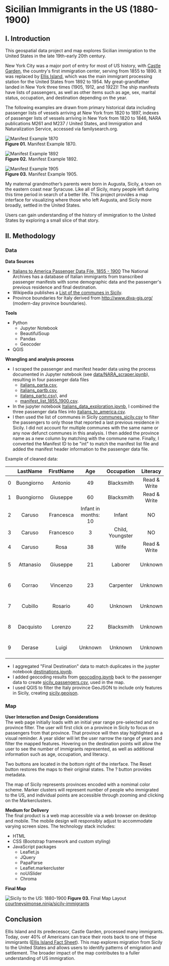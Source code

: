# Sicilian Immigrants in the US (1880-1900)

## I. Introduction

This geospatial data project and map explores Sicilian immigration to the United States in the late 19th-early 20th century.

New York City was a major port of entry for most of US history, with [Castle Garden](https://www.nps.gov/cacl/index.htm), the country's first immigration center, serving from 1855 to 1890. It was replaced by [Ellis Island](https://www.nps.gov/elis/index.htm), which was the main immigrant processing station for the United States from 1892 to 1954. My great-grandfather landed in New York three times (1905, 1912, and 1922)! The ship manifests have lists of passengers, as well as other items such as age, sex, marital status, occupation, and destination depending on the year.

The following examples are drawn from primary historical data including passenger lists of vessels arriving at New York from 1820 to 1897, indexes of passenger lists of vessels arriving in New York from 1820 to 1846, NARA publications M261 and M237 / United States, and Immigration and Naturalization Service, accessed via familysearch.org.  

![Manifest Example 1870](images/ManifestExample1870.jpg "1870")  
**Figure 01.** Manifest Example 1870.  

![Manifest Example 1892](images/ManifestExample1892.jpg "1892")  
**Figure 02.** Manifest Example 1892.   

![Manifest Example 1905](images/ManifestExample1905.jpg "1905")  
**Figure 03.** Manifest Example 1905.  

My maternal grandmother’s parents were born in Augusta, Sicily, a town on the eastern coast near Syracuse. Like all of Sicily, many people left during this time period in search of a better life. This project provides a map interface for visualizing where those who left Augusta, and Sicily more broadly, settled in the United States.  

Users can gain understanding of the history of immigration to the United States by exploring a small slice of that story.

## II. Methodology

### Data

**Data Sources**

- [Italians to America Passenger Data File, 1855 - 1900](https://aad.archives.gov/aad/series-description.jsp?s=4433&cat=GP44&bc=,sl&col=1002) The National Archives has a database of Italian immigrants from transcribed passenger manifests with some demographic data and the passenger's previous residence and final destination.
- Wikipedia publishes a [List of the communes in Sicily](https://en.wikipedia.org/wiki/List_of_communes_of_Sicily).
- Province boundaries for Italy derived from http://www.diva-gis.org/ (modern-day province boundaries).

**Tools**  
+ Python
  + Jupyter Notebook
  + BeautifulSoup
  + Pandas
  + Geocoder
+ QGIS

**Wrangling and analysis process**
+ I scraped the passenger and manifest header data using the process documented in Jupyter notebook (see [data/NARA_scraper.ipynb](project-files/NARA_scraper.ipynb)), resulting in four passenger data files
  + [italians_parta.csv](project-files/italians_parta.csv),
  + [italians_partb.csv](project-files/italians_partb.csv),
  + [italans_partc.csv](project-files/italians_partc.csv)), and
  + [manifest_list_1855_1900.csv](project-files/manifest_list_1855_1900.csv).  
+ In the jupyter notebook [Italians_data_exploration.ipynb](project-files/Italians_data_exploration.ipynb), I combined the three passenger data files into [italians_to_america.csv](data/italians_to_america.csv).
+ I then used the list of communes in Sicily [communes_sicily.csv](data/communes_sicily.csv) to filter the passengers to only those that reported a last previous residence in Sicily. I did not account for multiple communes with the same name or any now defunct communes in this analysis. I then added the province name as a new column by matching with the commune name. Finally, I converted the Manifest ID to be "int" to match the manifest list file and added the manifest header information to the passenger data file.

Example of cleaned data:

|       | **LastName** | **FirstName** |       **Age**        |  **Occupation**  | **Literacy** | **CountryofOrigin** | **CityTownofLastResidence** | **DestinationCityTown** |           **TransitTravelCompartment**            | **ManifestID** | **Province** | **ShipName** |     **Port**     | **Arrival** |
| :---: | :----------: | :-----------: | :------------------: | :--------------: | :----------: | :-----------------: | :-------------------------: | :---------------------: | :-----------------------------------------------: | :------------: | :----------: | :----------: | :--------------: | :---------: |
|   0   |  Buongiorno  |    Antonio    |          49          |    Blacksmith    | Read & Write |        Italy        |           Sciacca           |        New York         | Return trip to USA - non US Citizen [Transit];... |     82236      |  Agrigento   |     EMS      |      Naples      | 12/29/1892  |
|   1   |  Buongiorno  |   Giuseppe    |          60          |    Blacksmith    | Read & Write |        Italy        |           Sciacca           |        New York         | Return trip to USA - non US Citizen [Transit];... |     82236      |  Agrigento   |     EMS      |      Naples      | 12/29/1892  |
|   2   |    Caruso    |   Francesca   | Infant in months: 10 |      Infant      |      NO      |        Italy        |           Sciacca           |        New York         | Return trip to USA - non US Citizen [Transit];... |     82236      |  Agrigento   |     EMS      |      Naples      | 12/29/1892  |
|   3   |    Caruso    |   Francesco   |          3           | Child, Youngster |      NO      |        Italy        |           Sciacca           |        New York         | Return trip to USA - non US Citizen [Transit];... |     82236      |  Agrigento   |     EMS      |      Naples      | 12/29/1892  |
|   4   |    Caruso    |     Rosa      |          38          |       Wife       | Read & Write |        Italy        |           Sciacca           |        New York         | Return trip to USA - non US Citizen [Transit];... |     82236      |  Agrigento   |     EMS      |      Naples      | 12/29/1892  |
|   5   |  Attanasio   |   Giuseppe    |          21          |     Laborer      |   Unknown    |        Italy        |           Palermo           |        New York         |  Staying in the USA [Transit]; Stowaway [Travel]  |     80591      |   Palermo    |   Gottardo   |     Antwerp      | 11/30/1884  |
|   6   |    Corrao    |   Vincenzo    |          23          |    Carpenter     |   Unknown    |        Italy        |           Palermo           |        New York         |  Staying in the USA [Transit]; Stowaway [Travel]  |     80591      |   Palermo    |   Gottardo   |     Antwerp      | 11/30/1884  |
|   7   |   Cubillo    |    Rosario    |          40          |     Unknown      |   Unknown    |        Italy        |           Messina           |        New York         |  Staying in the USA [Transit]; Stowaway [Travel]  |       63       |   Messina    |    Alesia    | Messina & Naples | 04/25/1885  |
|   8   |  Dacquisto   |    Lorenzo    |          22          |    Blacksmith    |   Unknown    |        Italy        |           Palermo           |        New York         |  Staying in the USA [Transit]; Stowaway [Travel]  |     80591      |   Palermo    |   Gottardo   |     Antwerp      | 11/30/1884  |
|   9   |    Derase    |     Luigi     |       Unknown        |     Unknown      |   Unknown    |        Italy        |           MESSINA           |        New York         |  Staying in the USA [Transit]; Stowaway [Travel]  |       63       |   Messina    |    Alesia    | Messina & Naples | 04/25/1885  |

 + I aggregated "Final Destination" data to match duplicates in the juypter notebook [destinations.ipynb](project-files/destinations.ipynb).
 + I added geocoding results from [geocoding.ipynb](project-files/geocoding.ipynb) back to the passenger data to create [sicily_passengers.csv](data/sicily_passengers.csv), used in the map.  
 + I used QGIS to filter the Italy province GeoJSON to include only features in Sicily, creating [sicily.geojson](data/sicily.geojson).

### Map
**User Interaction and Design Considerations**  
The web page initially loads with an initial year range pre-selected and no province filter. The user will first click on a province in Sicily to focus on passengers from that province. That province will then stay highlighted as a visual reminder. A year slider will let the user narrow the range of years and filter the mapped features. Hovering on the destination points will allow the user to see the number of immigrants represented, as well as additional information such as age, occupation, and literacy.

Two buttons are located in the bottom right of the interface. The Reset button restores the maps to their original states. The ? button provides metadata.  

The map of Sicily represents provinces encoded with a nomimal color scheme. Marker clusters will represent number of people who immigrated to the US, and individual points are accessible through zooming and clicking on the Markerclusters.

**Medium for Delivery**  
The final product is a web map accessible via a web browser on desktop and mobile. The mobile design will responsibly adjust to accommodate varying screen sizes. The technology stack includes:  
+ HTML
+ CSS (Bootstrap framework and custom styling)
+ JavaScript packages
    + Leaflet.js
    + JQuery
    + PapaParse
    + Leaflet.markercluster
    + noUiSlider
    + Chroma

**Final Map**

![Sicily to the US: 1880-1900](images/final-map-screenshot.png)
**Figure 03.** Final Map Layout [courtneysimonse.ninja/sicily-immigrants](courtneysimonse.ninja/sicily-immigrants)

## Conclusion
Ellis Island and its predecessor, Castle Garden, processed many immigrants. Today, over 40% of Americans can trace their roots back to one of these immigrants ([Ellis Island Fact Sheet](https://www.nps.gov/npnh/learn/news/fact-sheet-elis.htm)). This map explores migration from Sicily to the United States and allows users to identify patterns of emigration and settlement.  The broader impact of the map contributes to a fuller understanding of US immigration.

